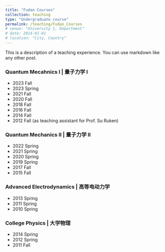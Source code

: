 ```yaml
---
title: "Fudan Courses"
collection: teaching
type: "Undergraduate course"
permalink: /teaching/Fudan_Courses
# venue: "University 1, Department"
# date: 2014-01-01
# location: "City, Country"
---
```


This is a description of a teaching experience. You can use markdown like any other post.

### Quantum Mecahnics I | 量子力学 I 
* 2023 Fall
* 2023 Spring
* 2021 Fall
* 2020 Fall
* 2018 Fall
* 2016 Fall
* 2014 Fall
* 2012 Fall (as teaching assistant for Prof. Su Ruken)

### Quantum Mechanics II | 量子力学 II 
* 2022 Spring
* 2021 Spring
* 2020 Spring
* 2019 Spring
* 2017 Fall
* 2015 Fall

### Advanced Electrodynamics | 高等电动力学 
* 2013 Spring
* 2011 Spring
* 2010 Spring

### College Physics | 大学物理 
* 2014 Spring
* 2012 Spring
* 2011 Fall